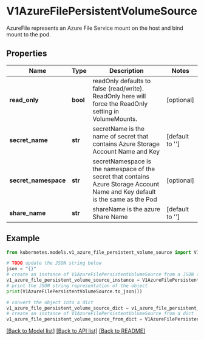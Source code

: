 # V1AzureFilePersistentVolumeSource

AzureFile represents an Azure File Service mount on the host and bind mount to the pod.

## Properties

Name | Type | Description | Notes
------------ | ------------- | ------------- | -------------
**read_only** | **bool** | readOnly defaults to false (read/write). ReadOnly here will force the ReadOnly setting in VolumeMounts. | [optional] 
**secret_name** | **str** | secretName is the name of secret that contains Azure Storage Account Name and Key | [default to '']
**secret_namespace** | **str** | secretNamespace is the namespace of the secret that contains Azure Storage Account Name and Key default is the same as the Pod | [optional] 
**share_name** | **str** | shareName is the azure Share Name | [default to '']

## Example

```python
from kubernetes.models.v1_azure_file_persistent_volume_source import V1AzureFilePersistentVolumeSource

# TODO update the JSON string below
json = "{}"
# create an instance of V1AzureFilePersistentVolumeSource from a JSON string
v1_azure_file_persistent_volume_source_instance = V1AzureFilePersistentVolumeSource.from_json(json)
# print the JSON string representation of the object
print(V1AzureFilePersistentVolumeSource.to_json())

# convert the object into a dict
v1_azure_file_persistent_volume_source_dict = v1_azure_file_persistent_volume_source_instance.to_dict()
# create an instance of V1AzureFilePersistentVolumeSource from a dict
v1_azure_file_persistent_volume_source_from_dict = V1AzureFilePersistentVolumeSource.from_dict(v1_azure_file_persistent_volume_source_dict)
```
[[Back to Model list]](../README.md#documentation-for-models) [[Back to API list]](../README.md#documentation-for-api-endpoints) [[Back to README]](../README.md)



